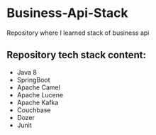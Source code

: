 # Business-Api-Stack
Repository where I learned stack of business api

## Repository tech stack content:
- Java 8
- SpringBoot
- Apache Camel
- Apache Lucene
- Apache Kafka
- Couchbase
- Dozer
- Junit
